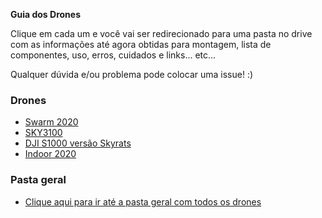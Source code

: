 **Guia dos Drones**

Clique em cada um e você vai ser redirecionado para uma pasta no drive com as informações até agora obtidas para montagem, lista de componentes, uso, erros, cuidados e links... etc...

Qualquer dúvida e/ou problema pode colocar uma issue! :)

### Drones
- [Swarm 2020](https://drive.google.com/drive/u/1/folders/1uO9rtx-nAHLd2EB_zo_0djjBrfVlMSWq)
- [SKY3100](https://drive.google.com/drive/u/1/folders/1ikHMvFZUDT3TfkGuYMiD-DFG9pxxN__I)
- [DJI S1000 versão Skyrats](https://drive.google.com/drive/u/1/folders/1RyY23m-wRd6uiKQLUCr7c4_qxAbM0yAm)
- [Indoor 2020](https://drive.google.com/drive/u/1/folders/1OY4lzFDf-VMldYQ1MCvsGLOOwKmgTLkX)

### Pasta geral
- [Clique aqui para ir até a pasta geral com todos os drones](https://drive.google.com/drive/u/1/folders/1C3wj831GD5MuVZYWAZaJB8ARV-lwHUHE)

